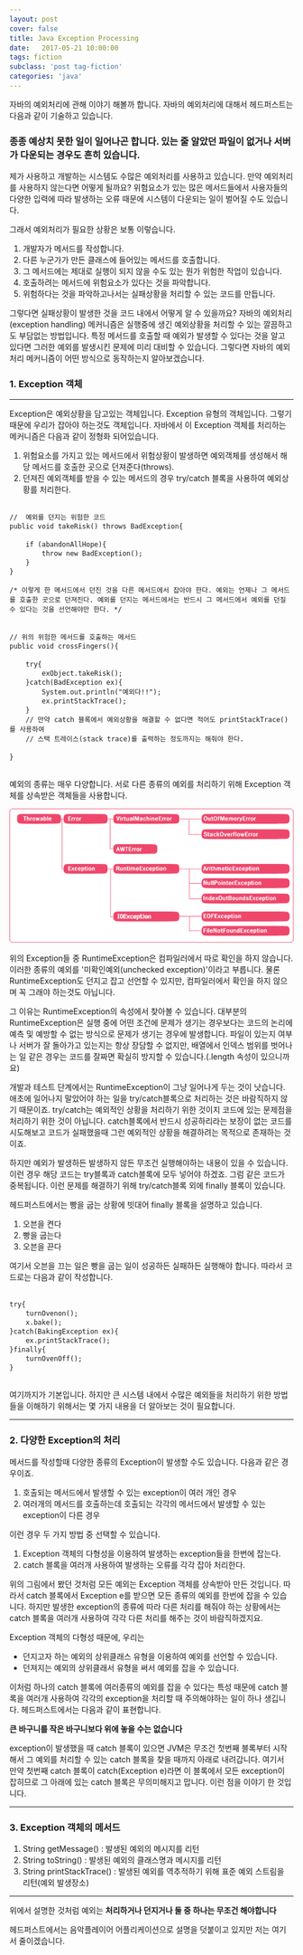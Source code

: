 ```yaml
---
layout: post
cover: false
title: Java Exception Processing
date:   2017-05-21 10:00:00
tags: fiction
subclass: 'post tag-fiction'
categories: 'java'
---
```


자바의 예외처리에 관해 이야기 해볼까 합니다. 자바의 예외처리에 대해서 헤드퍼스트는 다음과 같이 기술하고 있습니다. 


### 종종 예상치 못한 일이 일어나곤 합니다. 있는 줄 알았던 파일이 없거나 서버가 다운되는 경우도 흔히 있습니다.

제가 사용하고 개발하는 시스템도 수많은 예외처리를 사용하고 있습니다. 만약 예외처리를 사용하지 않는다면 어떻게 될까요? 위험요소가 있는 많은 메서드들에서 사용자들의 다양한 입력에 따라 발생하는 오류 때문에 시스템이 다운되는 일이 벌어질 수도 있습니다.

그래서 예외처리가 필요한 상황은 보통 이렇습니다.

1. 개발자가 메서드를 작성합니다.
2. 다른 누군가가 만든 클래스에 들어있는 메서드를 호출합니다.
3. 그 메서드에는 제대로 실행이 되지 않을 수도 있는 뭔가 위험한 작업이 있습니다.
4. 호출하려는 메서드에 위험요소가 있다는 것을 파악합니다.
5. 위험하다는 것을 파악하고나서는 실패상황을 처리할 수 있는 코드를 만듭니다.

그렇다면 실패상황이 발생한 것을 코드 내에서 어떻게 알 수 있을까요? 자바의 예외처리(exception handling) 메커니즘은 실행중에 생긴 예외상황을 처리할 수 있는 깔끔하고도 부담없는 방법입니다. 특정 메서드를 호출할 때 예외가 발생할 수 있다는 것을 알고 있다면 그러한 예외를 발생시킨 문제에 미리 대비할 수 있습니다. 그렇다면 자바의 예외처리 메커니즘이 어떤 방식으로 동작하는지 알아보겠습니다.


### 1. Exception 객체
- - -
Exception은 예외상황을 담고있는 객체입니다. Exception 유형의 객체입니다. 그렇기 때문에 우리가 잡아야 하는것도 객체입니다. 자바에서 이 Exception 객체를 처리하는 메커니즘은 다음과 같이 정형화 되어있습니다.

1. 위험요소를 가지고 있는 메서드에서 위험상황이 발생하면 예외객체를 생성해서 해당 메서드를 호출한 곳으로 던져준다(throws).
2. 던져진 예외객체를 받을 수 있는 메서드의 경우 try/catch 블록을 사용하여 예외상황를 처리한다.

<pre><code>
//  예외를 던지는 위험한 코드
public void takeRisk() throws BadException{

	if (abandonAllHope){
    	throw new BadException();
    }
}

/* 이렇게 한 메서드에서 던진 것을 다른 메서드에서 잡아야 한다. 예외는 언제나 그 메서드를 호출한 곳으로 던져진다. 예외를 던지는 메서드에서는 반드시 그 메서드에서 예외를 던질 수 있다는 것을 선언해야만 한다. */


// 위의 위험한 메서드를 호출하는 메서드
public void crossFingers(){

	try{
    	exObject.takeRisk();
    }catch(BadException ex){
    	System.out.println("예외다!!");
        ex.printStackTrace();
    }
    // 만약 catch 블록에서 예외상황을 해결할 수 없다면 적어도 printStackTrace()를 사용하여 
    // 스택 트레이스(stack trace)를 출력하는 정도까지는 해줘야 한다.

}

</code></pre>

예외의 종류는 매우 다양합니다. 서로 다른 종류의 예외를 처리하기 위해 Exception 객체를 상속받은 객체들을 사용합니다.

![](assets/images/exception.jpg)

위의 Exception들 중 RuntimeException은 컴파일러에서 따로 확인을 하지 않습니다. 이러한 종류의 예외를 '미확인예외(unchecked exception)'이라고 부릅니다. 물론 RuntimeException도 던지고 잡고 선언할 수 있지만, 컴파일러에서 확인을 하지 않으며 꼭 그래야 하는것도 아닙니다.

그 이유는 RuntimeException의 속성에서 찾아볼 수 있습니다. 대부분의 RuntimeException은 실행 중에 어떤 조건에 문제가 생기는 경우보다는 코드의 논리에 예측 및 예방할 수 없는 방식으로 문제가 생기는 경우에 발생합니다. 파일이 있는지 여부나 서버가 잘 돌아가고 있는지는 항상 장담할 수 없지만, 배열에서 인덱스 범위를 벗어나는 일 같은 경우는 코드를 잘짜면 확실히 방지할 수 있습니다.(.length 속성이 있으니까요)

개발과 테스트 단계에서는 RuntimeException이 그냥 일어나게 두는 것이 낫습니다. 애초에 일어나지 말았어야 하는 일을 try/catch블록으로 처리하는 것은 바람직하지 않기 때문이죠. try/catch는 예외적인 상황을 처리하기 위한 것이지 코드에 있는 문제점을 처리하기 위한 것이 아닙니다. catch블록에서 반드시 성공하리라는 보장이 없는 코드를 시도해보고 코드가 실패했을때 그런 예외적인 상황을 해결하려는 목적으로 존재하는 것이죠.

하지만 예외가 발생하든 발생하지 않든 무조건 실행해야하는 내용이 있을 수 있습니다. 이런 경우 해당 코드는 try블록과 catch블록에 모두 넣어야 하겠죠. 그럼 같은 코드가 중복됩니다. 이런 문제를 해결하기 위해 try/catch블록 외에 finally 블록이 있습니다.

헤드퍼스트에서는 빵을 굽는 상황에 빗대어 finally 블록을 설명하고 있습니다. 

1. 오븐을 켠다
2. 빵을 굽는다
3. 오븐을 끈다

여기서 오븐을 끄는 일은 빵을 굽는 일이 성공하든 실패하든 실행해야 합니다. 따라서 코드로는 다음과 같이 작성합니다.

<pre><code>
try{
	turnOvenon();
    x.bake();
}catch(BakingException ex){
	ex.printStackTrace();
}finally{
	turnOvenOff();
}

</code></pre>

여기까지가 기본입니다. 하지만 큰 시스템 내에서 수많은 예외들을 처리하기 위한 방법들을 이해하기 위해서는 몇 가지 내용을 더 알아보는 것이 필요합니다.

_ _ _

### 2. 다양한 Exception의 처리

메서드를 작성할때 다양한 종류의 Exception이 발생할 수도 있습니다. 다음과 같은 경우이죠.

1. 호출되는 메서드에서 발생할 수 있는 exception이 여러 개인 경우
2. 여러개의 메서드를 호출하는데 호출되는 각각의 메서드에서 발생할 수 있는 exception이 다른 경우

이런 경우 두 가지 방법 중 선택할 수 있습니다.

1. Exception 객체의 다형성을 이용하여 발생하는 exception들을 한번에 잡는다.
2. catch 블록을 여러개 사용하여 발생하는 오류를 각각 잡아 처리한다.

위의 그림에서 봤던 것처럼 모든 예외는 Exception 객체를 상속받아 만든 것입니다. 따라서 catch 블록에서 Exception e를 받으면 모든 종류의 예외를 한번에 잡을 수 있습니다. 하지만 발생한 exception의 종류에 따라 다른 처리를 해줘야 하는 상황에서는 catch 블록을 여러개 사용하여 각각 다른 처리를 해주는 것이 바람직하겠지요.

Exception 객체의 다형성 때문에, 우리는
- 던지고자 하는 예외의 상위클래스 유형을 이용하여 예외를 선언할 수 있습니다.
- 던져지는 예외의 상위클래서 유형을 써서 예외를 잡을 수 있습니다.

이처럼 하나의 catch 블록에 여러종류의 예외를 잡을 수 있다는 특성 때문에 catch 블록을 여러개 사용하여 각각의 exception을 처리할 때 주의해야하는 일이 하나 생깁니다. 헤드퍼스트에서는 다음과 같이 표현합니다.

**큰 바구니를 작은 바구니보다 위에 놓을 수는 없습니다**

exception이 발생했을 때 catch 블록이 있으면 JVM은 무조건 첫번째 블록부터 시작해서 그 예외를 처리할 수 있는 catch 블록을 찾을 때까지 아래로 내려갑니다. 여기서 만약 첫번째 catch 블록이 catch(Exception e)라면 이 블록에서 모든 exception이 잡히므로 그 아래에 있는 catch 블록은 무의미해지고 맙니다. 이런 점을 이야기 한 것입니다.

_ _ _


### 3. Exception 객체의 메서드

1. String getMessage() : 발생된 예외의 메시지를 리턴
2. String toString()   : 발생된 예외의 클래스명과 메시지를 리턴
3. String printStackTrace() : 발생된 예외를 역추적하기 위해 표준 예외 스트림을 리턴(예외 발생장소)


_ _ _

위에서 설명한 것처럼 예외는
**처리하거나 던지거나 둘 중 하나는 무조건 해야합니다**

헤드퍼스트에서는 음악플레이어 어플리케이션으로 설명을 덧붙이고 있지만 저는 여기서 줄이겠습니다.